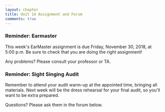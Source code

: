 ```yaml
---
layout: chapter
title: Unit 14 Assignment and Forum
comments: true
---
```


### Reminder: Earmaster 

This week's EarMaster assignment is due Friday, November 30, 2018, at 5:00 p.m. Be sure to check that you are doing the right assignment!

Any problems? Please consult your professor or TA.  

### Reminder: Sight Singing Audit 

Remember to attend your audit warm-up at the appointed time, bringing all materials. Next week will be the dress rehearsal for your final audit, so you'll want to be extra prepared.

Questions? Please ask them in the forum below.